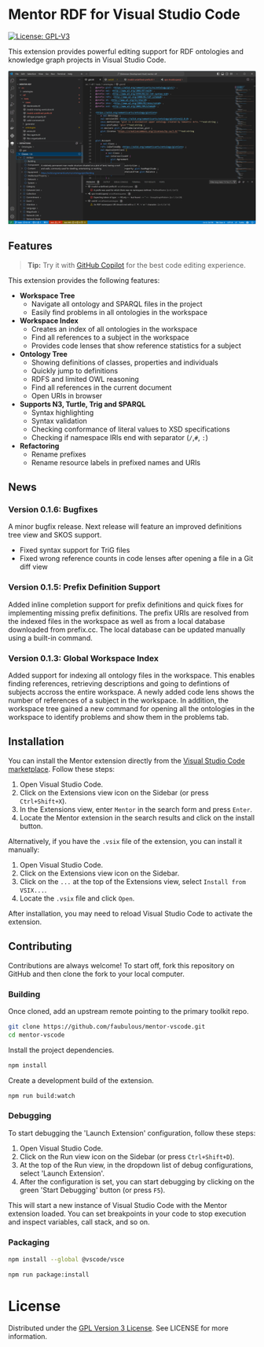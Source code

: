 # Mentor RDF for Visual Studio Code
[![License: GPL-V3](https://img.shields.io/badge/license-GPL3-brightgree)](./LICENSE)

This extension provides powerful editing support for RDF ontologies and knowledge graph projects in Visual Studio Code.

<img src="media/screenshot.png" alt="The Mentor extension showing the workspace explorer and the ontology definitions tree view.">

## Features
> **Tip:** Try it with <a href="https://marketplace.visualstudio.com/items?itemName=GitHub.copilot">GitHub Copilot</a> for the best code editing experience.

This extension provides the following features:

- **Workspace Tree**
  - Navigate all ontology and SPARQL files in the project
  - Easily find problems in all ontologies in the workspace
- **Workspace Index**
  - Creates an index of all ontologies in the workspace
  - Find all references to a subject in the workspace
  - Provides code lenses that show reference statistics for a subject
- **Ontology Tree**
  - Showing definitions of classes, properties and individuals
  - Quickly jump to definitions
  - RDFS and limited OWL reasoning
  - Find all references in the current document
  - Open URIs in browser
- **Supports N3, Turtle, Trig and SPARQL**
  - Syntax highlighting
  - Syntax validation
  - Checking conformance of literal values to XSD specifications
  - Checking if namespace IRIs end with separator (`/`,`#`, `:`)
- **Refactoring**
  - Rename prefixes
  - Rename resource labels in prefixed names and URIs

## News
### Version 0.1.6: Bugfixes
A minor bugfix release. Next release will feature an improved definitions tree view and SKOS support.
- Fixed syntax support for TriG files
- Fixed wrong reference counts in code lenses after opening a file in a Git diff view

### Version 0.1.5: Prefix Definition Support
Added inline completion support for prefix definitions and quick fixes for implementing missing prefix definitions. The prefix URIs are resolved from the indexed files in the workspace as well as from a local database downloaded from prefix.cc. The local database can be updated manually using a built-in command.

### Version 0.1.3: Global Workspace Index
Added support for indexing all ontology files in the workspace. This enables finding references, retrieving descriptions and going to defintions of subjects accross the entire workspace. A newly added code lens shows the number of references of a subject in the workspace. In addition, the workspace tree gained a new command for opening all the ontologies in the workspace to identify problems and show them in the problems tab.

## Installation

You can install the Mentor extension directly from the [Visual Studio Code marketplace](https://marketplace.visualstudio.com/VSCode). Follow these steps:

1. Open Visual Studio Code.
2. Click on the Extensions view icon on the Sidebar (or press `Ctrl+Shift+X`).
3. In the Extensions view, enter `Mentor` in the search form and press `Enter`.
4. Locate the Mentor extension in the search results and click on the install button.

Alternatively, if you have the `.vsix` file of the extension, you can install it manually:

1. Open Visual Studio Code.
2. Click on the Extensions view icon on the Sidebar.
3. Click on the `...` at the top of the Extensions view, select `Install from VSIX...`.
4. Locate the `.vsix` file and click `Open`.

After installation, you may need to reload Visual Studio Code to activate the extension.

## Contributing

Contributions are always welcome! To start off, fork this repository on GitHub and then clone the fork to your local computer.

### Building

Once cloned, add an upstream remote pointing to the primary toolkit repo.

```bash
git clone https://github.com/faubulous/mentor-vscode.git
cd mentor-vscode
```

Install the project dependencies.

```bash
npm install
```

Create a development build of the extension.

```bash
npm run build:watch
```

### Debugging

To start debugging the 'Launch Extension' configuration, follow these steps:

1. Open Visual Studio Code.
2. Click on the Run view icon on the Sidebar (or press `Ctrl+Shift+D`).
3. At the top of the Run view, in the dropdown list of debug configurations, select 'Launch Extension'.
4. After the configuration is set, you can start debugging by clicking on the green 'Start Debugging' button (or press `F5`).

This will start a new instance of Visual Studio Code with the Mentor extension loaded. You can set breakpoints in your code to stop execution and inspect variables, call stack, and so on.

### Packaging 
```bash
npm install --global @vscode/vsce
```

```bash
npm run package:install
```

# License
Distributed under the [GPL Version 3 License](LICENSE). See LICENSE for more information.